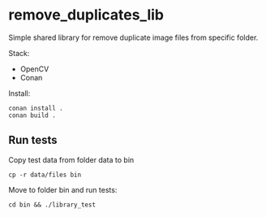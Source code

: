 # remove_duplicates_lib

Simple shared library for remove duplicate image files from specific folder.

Stack:
- OpenCV
- Conan

Install:

```
conan install .
conan build .
```

## Run tests
Copy test data from folder data to bin
```
cp -r data/files bin
```

Move to folder bin and run tests:

```
cd bin && ./library_test
```
